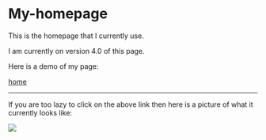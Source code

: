 My-homepage
===========
This is the homepage that I currently use. 

I am currently on version 4.0 of this page. 

Here is a demo of my page: 

<a href="http://suzuismywaifu.github.io/My-homepage/">home</a>

--------------------------------------------------------------

If you are too lazy to click on the above link then here is a picture of what it currently looks like: 


<img src="http://a.pomf.se/aroeqz.PNG">
